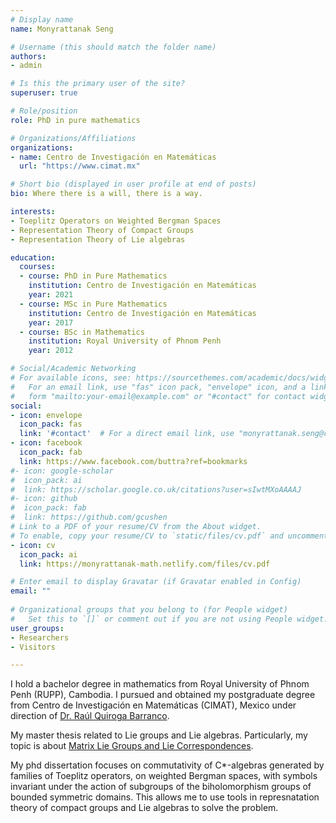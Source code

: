 ```yaml
---
# Display name
name: Monyrattanak Seng

# Username (this should match the folder name)
authors:
- admin

# Is this the primary user of the site?
superuser: true

# Role/position
role: PhD in pure mathematics

# Organizations/Affiliations
organizations:
- name: Centro de Investigación en Matemáticas
  url: "https://www.cimat.mx"

# Short bio (displayed in user profile at end of posts)
bio: Where there is a will, there is a way.

interests:
- Toeplitz Operators on Weighted Bergman Spaces
- Representation Theory of Compact Groups
- Representation Theory of Lie algebras

education:
  courses:
  - course: PhD in Pure Mathematics
    institution: Centro de Investigación en Matemáticas
    year: 2021
  - course: MSc in Pure Mathematics
    institution: Centro de Investigación en Matemáticas
    year: 2017
  - course: BSc in Mathematics
    institution: Royal University of Phnom Penh
    year: 2012

# Social/Academic Networking
# For available icons, see: https://sourcethemes.com/academic/docs/widgets/#icons
#   For an email link, use "fas" icon pack, "envelope" icon, and a link in the
#   form "mailto:your-email@example.com" or "#contact" for contact widget.
social:
- icon: envelope
  icon_pack: fas
  link: '#contact'  # For a direct email link, use "monyrattanak.seng@cimat.mx".
- icon: facebook
  icon_pack: fab
  link: https://www.facebook.com/buttra?ref=bookmarks
#- icon: google-scholar
#  icon_pack: ai
#  link: https://scholar.google.co.uk/citations?user=sIwtMXoAAAAJ
#- icon: github
#  icon_pack: fab
#  link: https://github.com/gcushen
# Link to a PDF of your resume/CV from the About widget.
# To enable, copy your resume/CV to `static/files/cv.pdf` and uncomment the lines below.  
- icon: cv
  icon_pack: ai
  link: https://monyrattanak-math.netlify.com/files/cv.pdf

# Enter email to display Gravatar (if Gravatar enabled in Config)
email: ""
  
# Organizational groups that you belong to (for People widget)
#   Set this to `[]` or comment out if you are not using People widget.  
user_groups:
- Researchers
- Visitors

---
```


I hold a bachelor degree in mathematics from Royal University of Phnom Penh (RUPP), Cambodia. I pursued and obtained my postgraduate degree from Centro de Investigación en Matemáticas (CIMAT), Mexico under direction of <a href="https://www.cimat.mx/~quiroga/" target="_blank"> Dr. Raúl Quiroga Barranco</a>. 

My master thesis related to Lie groups and Lie algebras. Particularly, my topic is about <a href="https://cimat.repositorioinstitucional.mx/jspui/bitstream/1008/732/1/TE%20639.pdf" target="_blank"> Matrix Lie Groups and Lie Correspondences</a>. 

My phd dissertation focuses on commutativity of C*-algebras generated by families of Toeplitz operators, on weighted Bergman spaces, with symbols invariant under the action of subgroups of the biholomorphism groups of bounded symmetric domains. This allows me to use tools in represnatation theory of compact groups and Lie algebras to solve the problem.
